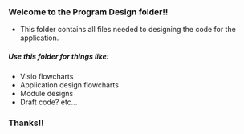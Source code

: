 ### Welcome to the Program Design folder!!
- This folder contains all files needed to designing the code for the application.

##### Use this folder for things like:
- Visio flowcharts
- Application design flowcharts
- Module designs
- Draft code? etc...

### Thanks!!
